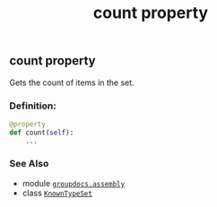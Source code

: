 ﻿---
title: count property
second_title: GroupDocs.Assembly for Python via .NET API References
description: 
type: docs
url: /python-net/groupdocs.assembly/knowntypeset/count/
is_root: false
weight: 60
---

## count property


Gets the count of items in the set.
### Definition:
```python
@property
def count(self):
    ...
```

### See Also
* module [`groupdocs.assembly`](../../)
* class [`KnownTypeSet`](/assembly/python-net/groupdocs.assembly/knowntypeset)
